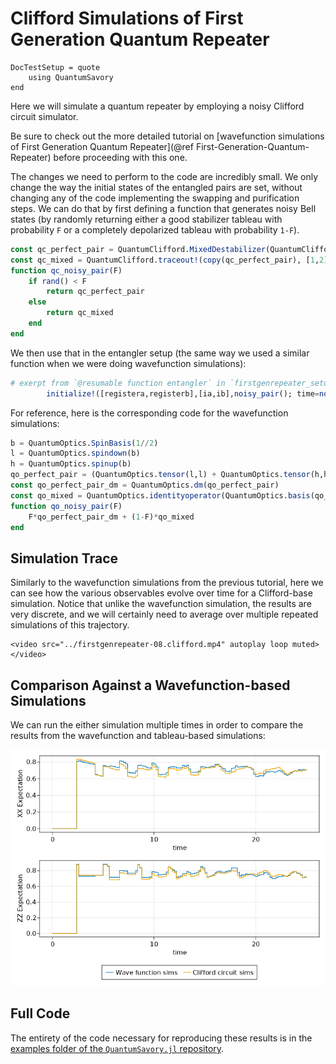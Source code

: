 # Clifford Simulations of First Generation Quantum Repeater

```@meta
DocTestSetup = quote
    using QuantumSavory
end
```

Here we will simulate a quantum repeater by employing a noisy Clifford circuit simulator.

Be sure to check out the more detailed tutorial on [wavefunction simulations of First Generation Quantum Repeater](@ref First-Generation-Quantum-Repeater) before proceeding with this one.

The changes we need to perform to the code are incredibly small. We only change the way the initial states of the entangled pairs are set, without changing any of the code implementing the swapping and purification steps. We can do that by first defining a function that generates noisy Bell states (by randomly returning either a good stabilizer tableau with probability `F` or a completely depolarized tableau with probability `1-F`).

```julia
const qc_perfect_pair = QuantumClifford.MixedDestabilizer(QuantumClifford.bell())
const qc_mixed = QuantumClifford.traceout!(copy(qc_perfect_pair), [1,2])
function qc_noisy_pair(F)
    if rand() < F
        return qc_perfect_pair
    else
        return qc_mixed
    end
end
```

We then use that in the entangler setup (the same way we used a similar function when we were doing wavefunction simulations):

```julia
# exerpt from `@resumable function entangler` in `firstgenrepeater_setup.jl`
        initialize!([registera,registerb],[ia,ib],noisy_pair(); time=now(sim))
```

For reference, here is the corresponding code for the wavefunction simulations:

```julia
b = QuantumOptics.SpinBasis(1//2)
l = QuantumOptics.spindown(b)
h = QuantumOptics.spinup(b)
qo_perfect_pair = (QuantumOptics.tensor(l,l) + QuantumOptics.tensor(h,h))/sqrt(2)
const qo_perfect_pair_dm = QuantumOptics.dm(qo_perfect_pair)
const qo_mixed = QuantumOptics.identityoperator(QuantumOptics.basis(qo_perfect_pair))/4
function qo_noisy_pair(F)
    F*qo_perfect_pair_dm + (1-F)*qo_mixed
end
```

## Simulation Trace

Similarly to the wavefunction simulations from the previous tutorial, here we can see how the various observables evolve over time for a Clifford-base simulation. Notice that unlike the wavefunction simulation, the results are very discrete, and we will certainly need to average over multiple repeated simulations of this trajectory.

```@raw html
<video src="../firstgenrepeater-08.clifford.mp4" autoplay loop muted></video>
```

## Comparison Against a Wavefunction-based Simulations

We can run the either simulation multiple times in order to compare the results from the wavefunction and tableau-based simulations:

![Comparison Against a Wavefunction-based Simulations](./firstgenrepeater-09.formalisms.png)

## Full Code

The entirety of the code necessary for reproducing these results is in the
[examples folder of the `QuantumSavory.jl` repository](https://github.com/Krastanov/QuantumSavory.jl/tree/master/examples/firstgenrepeater).
